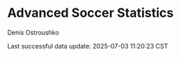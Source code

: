 # Advanced Soccer Statistics
Denis Ostroushko

<!-- gfm -->

Last successful data update: 2025-07-03 11:20:23 CST
